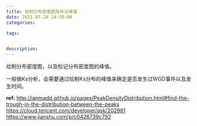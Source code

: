 ```yaml
---
title: 绘制分布密度图及标记峰值
date: 2021-07-28 14:30:00
categories: 

tags:


description: 
---
```


<div align="middle"><music URL></div>

绘制分布密度图，以及标记分布密度图的峰值。

一般做Ks分析，会需要通过绘制Ks分布的峰值来确定是否发生过WGD事件以及发生时间。



**ref:**
http://ianmadd.github.io/pages/PeakDensityDistribution.html#find-the-trough-in-the-distribution-between-the-peaks
https://cloud.tencent.com/developer/ask/202981
https://www.jianshu.com/p/c0426739c792
